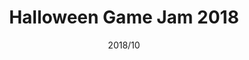 ---
layout: ../../layouts/ProjectLayout.astro
title: Halloween Game Jam 2018
date: 2018/10
sumary: A game made for the Halloween Game Jam 2018.
tags: 
  - game
  - game jam
  - graphic design
stack:
  - unity
  - c#
  - photoshop 
value: 1
thumbnails: ~
hide: true
---